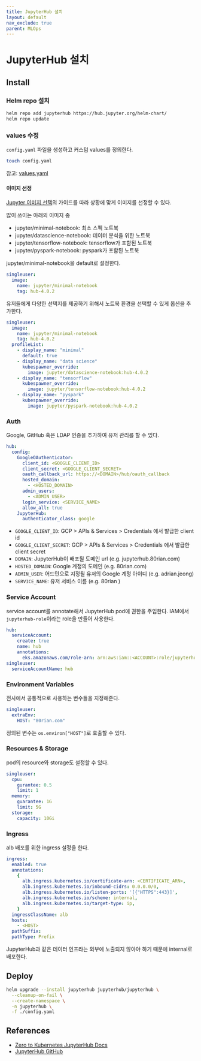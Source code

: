 ```yaml
---
title: JupyterHub 설치
layout: default
nav_exclude: true
parent: MLOps
---
```


# JupyterHub 설치

## Install

### Helm repo 설치

```sh
helm repo add jupyterhub https://hub.jupyter.org/helm-chart/
helm repo update
```

### values 수정

`config.yaml` 파일을 생성하고 커스텀 values를 정의한다.

```sh
touch config.yaml
```

참고: [values.yaml](https://github.com/jupyterhub/zero-to-jupyterhub-k8s/blob/main/jupyterhub/values.yaml)

#### 이미지 선정

[Jupyter 이미지 선택](https://jupyter-docker-stacks.readthedocs.io/en/latest/using/selecting.html)의 가이드를 따라 상황에 맞게 이미지를 선정할 수 있다.

많이 쓰이는 아래의 이미지 중

- jupyter/minimal-notebook: 최소 스펙 노트북
- jupyter/datascience-notebook: 데이터 분석을 위한 노트북
- jupyter/tensorflow-notebook: tensorflow가 포함된 노트북
- jupyter/pyspark-notebook: pyspark가 포함된 노트북

jupyter/minimal-notebook을 default로 설정한다.

```yaml
singleuser:
  image:
    name: jupyter/minimal-notebook
    tag: hub-4.0.2
```

유저들에게 다양한 선택지를 제공하기 위해서 노트북 환경을 선택할 수 있게 옵션을 추가한다.

```yaml
singleuser:
  image:
    name: jupyter/minimal-notebook
    tag: hub-4.0.2
  profileList:
    - display_name: "minimal"
      default: true
    - display_name: "data science"
      kubespawner_override:
        image: jupyter/datascience-notebook:hub-4.0.2
    - display_name: "tensorflow"
      kubespawner_override:
        image: jupyter/tensorflow-notebook:hub-4.0.2
    - display_name: "pyspark"
      kubespawner_override:
        image: jupyter/pyspark-notebook:hub-4.0.2
```

### Auth

Google, GitHub 혹은 LDAP 인증을 추가하여 유저 관리를 할 수 있다.

```yaml
hub:
  config:
    GoogleOAuthenticator:
      client_id: <GOOGLE_CLIENT_ID>
      client_secret: <GOOGLE_CLIENT_SECRET>
      oauth_callback_url: https://<DOMAIN>/hub/oauth_callback
      hosted_domain:
        - <HOSTED_DOMAIN>
      admin_users:
        - <ADMIN_USER>
      login_service: <SERVICE_NAME>
      allow_all: true
    JupyterHub:
      authenticator_class: google
```

- `GOOGLE_CLIENT_ID`: GCP > APIs & Services > Credentials 에서 발급한 client id
- `GOOGLE_CLIENT_SECRET`: GCP > APIs & Services > Credentials 에서 발급한 client secret
- `DOMAIN`: JupyterHub이 배포될 도메인 url (e.g. jupyterhub.80rian.com)
- `HOSTED_DOMAIN`: Google 계정의 도메인 (e.g. 80rian.com)
- `ADMIN_USER`: 어드민으로 지정될 유저의 Google 계정 아이디 (e.g. adrian.jeong)
- `SERVICE_NAME`: 유저 서비스 이름 (e.g. 80rian )

### Service Account

service account를 annotate해서 JupyterHub pod에 권한을 주입한다. IAM에서 `jupyterhub-role`이라는 role을 만들어 사용한다.

```yaml
hub:
  serviceAccount:
    create: true
    name: hub
    annotations:
      eks.amazonaws.com/role-arn: arn:aws:iam::<ACCOUNT>:role/jupyterhub-role
singleuser:
  serviceAccountName: hub
```

### Environment Variables

전사에서 공통적으로 사용하는 변수들을 지정해준다.

```yaml
singleuser:
  extraEnv:
    HOST: "80rian.com"
```

정의된 변수는 `os.environ["HOST"]`로 호출할 수 있다.

### Resources & Storage

pod의 resource와 storage도 설정할 수 있다.

```yaml
singleuser:
  cpu:
    gurantee: 0.5
    limit: 1
  memory:
    guarantee: 1G
    limit: 5G
  storage:
    capacity: 10Gi
```

### Ingress

alb 배포를 위한 ingress 설정을 한다.

```yaml
ingress:
  enabled: true
  annotations:
    {
      alb.ingress.kubernetes.io/certificate-arn: <CERTIFICATE_ARN>,
      alb.ingress.kubernetes.io/inbound-cidrs: 0.0.0.0/0,
      alb.ingress.kubernetes.io/listen-ports: '[{"HTTPS":443}]',
      alb.ingress.kubernetes.io/scheme: internal,
      alb.ingress.kubernetes.io/target-type: ip,
    }
  ingressClassName: alb
  hosts:
    - <HOST>
  pathSuffix:
  pathType: Prefix
```

JupyterHub과 같은 데이터 인프라는 외부에 노출되지 않아야 하기 때문에 internal로 배포한다.

## Deploy

```sh
helm upgrade --install jupyterhub jupyterhub/jupyterhub \
  --cleanup-on-fail \
  --create-namespace \
  -n jupyterhub \
  -f ./config.yaml
```

## References

- [Zero to Kubernetes JupyterHub Docs](https://z2jh.jupyter.org/en/stable/index.html)
- [JupyterHub GitHub](https://github.com/jupyterhub/zero-to-jupyterhub-k8s)
